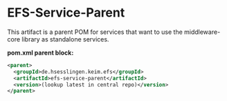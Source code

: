 
# EFS-Service-Parent

This artifact is a parent POM for services that want to use the middleware-core library as standalone services.

**pom.xml parent block:**

```xml
<parent>
  <groupId>de.hsesslingen.keim.efs</groupId>
  <artifactId>efs-service-parent</artifactId>
  <version>(lookup latest in central repo)</version>
</parent>
```
